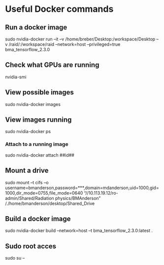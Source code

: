 # Useful Docker commands

## Run a docker image

sudo nvidia-docker run –it –v /home/breber/Desktop:/workspace/Desktop –v
/raid/:/workspace/raid –network=host –privileged=true bma_tensorflow_2.3.0

## Check what GPUs are running

nvidia-smi

## View possible images

sudo nvidia-docker images

## View images running

sudo nvidia-docker ps

### Attach to a running image

sudo nvidia-docker attach ##id##

## Mount a drive

sudo mount –t cifs –o
username=bmanderson,password=\*\*\*,domain=mdanderson,uid=1000,gid=1000,dir_mode=0755,file_mode=0640
“//10.113.19.12/ro-admin/Shared/Radiation physics/BMAnderson”
/./home/bmanderson/desktop/Shared_Drive

## Build a docker image

sudo nvidia-docker build –network=host –t bma_tensorflow_2.3.0:latest .

## Sudo root acces

sudo su –
